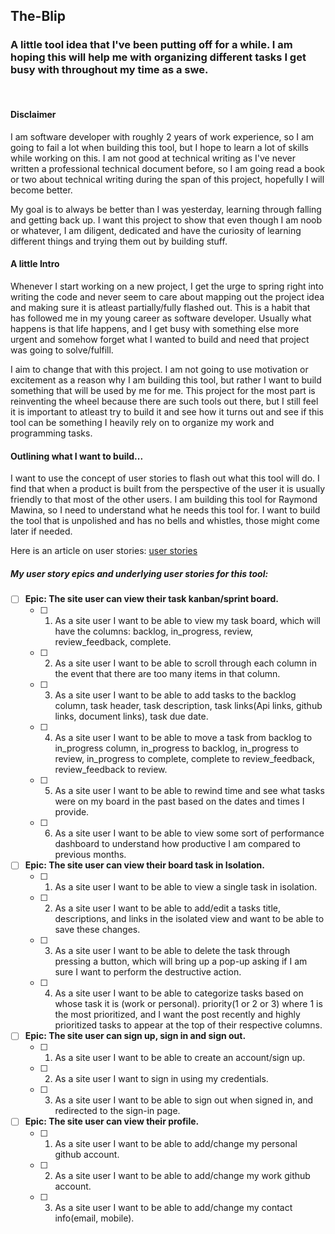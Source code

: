 ## The-Blip
### A little tool idea that I've been putting off for a while. I am hoping this will help me with organizing different tasks I get busy with throughout my time as a swe. 
<br>

#### Disclaimer
I am software developer with roughly 2 years of work experience, so I am going to fail a lot when building this tool, but I hope to learn a lot of skills while working on this. I am not good at technical writing as I've never written a professional technical document before, so I am going read a book or two about technical writing during the span of this project, hopefully I will become better.

My goal is to always be better than I was yesterday, learning through falling and getting back up. I want this project to show that even though I am noob or whatever, I am diligent, dedicated and have the curiosity of learning different things and trying them out by building stuff.

#### A little Intro
Whenever I start working on a new project, I get the urge to spring right into writing the code and never seem to care about mapping out the project idea and making sure it is atleast partially/fully flashed out. This is a habit that has followed me in my young career as software developer. Usually what happens is that life happens, and I get busy with something else more urgent and somehow forget what I wanted to build and need that project was going to solve/fulfill.

I aim to change that with this project. I am not going to use motivation or excitement as a reason why I am building this tool, but rather I want to build something that will be used by me for me. This project for the most part is reinventing the wheel because there are such tools out there, but I still feel it is important to atleast try to build it and see how it turns out and see if this tool can be something I heavily rely on to organize my work and programming tasks. 


#### Outlining what I want to build...
I want to use the concept of user stories to flash out what this tool will do. I find that when a product is built from the perspective of the user it is usually friendly to that most of the other users. I am building this tool for Raymond Mawina, so I need to understand what he needs this tool for. I want to build the tool that is unpolished and has no bells and whistles, those might come later if needed. 

Here is an article on user stories: [user stories](https://www.mountaingoatsoftware.com/agile/user-stories)

##### My user story epics and underlying user stories for this tool:

- [ ] **Epic: The site user can view their task kanban/sprint board.** 
    - [ ] 1. As a site user I want to be able to view my task board, which will have the columns: backlog, in_progress, review, review_feedback, complete.
    - [ ] 2. As a site user I want to be able to scroll through each column in the event that there are too many items in that column.
    - [ ] 3. As a site user I want to be able to add tasks to the backlog column, task header, task description, task links(Api links, github links, document links), task due date.
    - [ ] 4. As a site user I want to be able to move a task from backlog to in_progress column, in_progress to backlog, in_progress to review, in_progress to complete, complete to review_feedback, review_feedback to review.
    - [ ] 5. As a site user I want to be able to rewind time and see what tasks were on my board in the past based on the dates and times I provide.
    - [ ] 6. As a site user I want to be able to view some sort of performance dashboard to understand how productive I am compared to previous months.

- [ ] **Epic: The site user can view their board task in Isolation.** 
    - [ ] 1. As a site user I want to be able to view a single task in isolation.
    - [ ] 2. As a site user I want to be able to add/edit a tasks title, descriptions, and links in the isolated view and want to be able to save these changes.
    - [ ] 3. As a site user I want to be able to delete the task through pressing a button, which will bring up a pop-up asking if I am sure I want to perform the destructive action.
    - [ ] 4. As a site user I want to be able to categorize tasks based on whose task it is (work or personal). priority(1 or 2 or 3) where 1 is the most prioritized, and I want the post recently and highly prioritized tasks to appear at the top of their respective columns.

- [ ] **Epic: The site user can sign up, sign in and sign out.** 
   - [ ] 1. As a site user I want to be able to create an account/sign up.
   - [ ] 2. As a site user I want to sign in using my credentials.
   - [ ] 3. As a site user I want to be able to sign out when signed in, and redirected to the sign-in page. 

- [ ] **Epic: The site user can view their profile.** 
   - [ ] 1. As a site user I want to be able to add/change my personal github account.
   - [ ] 2. As a site user I want to be able to add/change my work github account.
   - [ ] 3. As a site user I want to be able to add/change my contact info(email, mobile).


